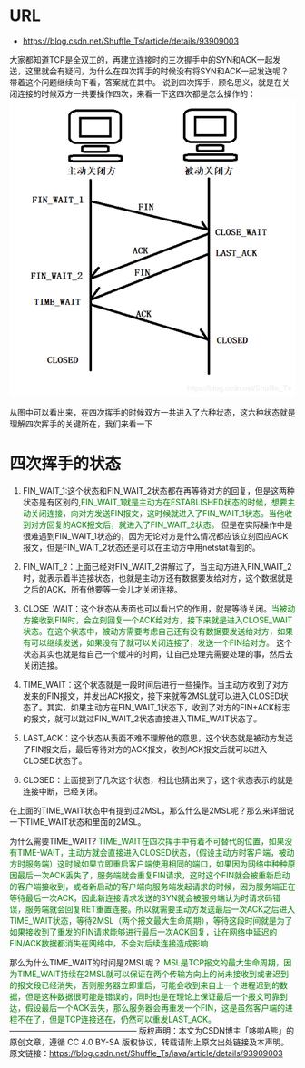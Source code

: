 # URL
  - https://blog.csdn.net/Shuffle_Ts/article/details/93909003


大家都知道TCP是全双工的，再建立连接时的三次握手中的SYN和ACK一起发送，这里就会有疑问，为什么在四次挥手的时候没有将SYN和ACK一起发送呢？带着这个问题继续向下看，答案就在其中。
  说到四次挥手，顾名思义，就是在关闭连接的时候双方一共要操作四次，来看一下这四次都是怎么操作的：
![](20190627203747107.png)

  从图中可以看出来，在四次挥手的时候双方一共进入了六种状态，这六种状态就是理解四次挥手的关键所在，我们来看一下

# 四次挥手的状态
1. FIN_WAIT_1:这个状态和FIN_WAIT_2状态都在再等待对方的回复，但是这两种状态是有区别的,<span style="color: green">FIN_WAIT_1就是主动方在ESTABLISHED状态的时候，想要主动关闭连接，向对方发送FIN报文，这时候就进入了FIN_WAIT_1状态。当他收到对方回复的ACK报文后，就进入了FIN_WAIT_2状态。</span> 但是在实际操作中是很难遇到FIN_WAIT_1状态的，因为无论对方是什么情况都应该立刻回应ACK报文，但是FIN_WAIT_2状态还是可以在主动方中用netstat看到的。

2. FIN_WAIT_2：上面已经对FIN_WAIT_2讲解过了，当主动方进入FIN_WAIT_2时，就表示着半连接状态，也就是主动方还有数据要发给对方，这个数据就是之后的ACK，所有他要等一会儿才关闭连接。

3. CLOSE_WAIT：这个状态从表面也可以看出它的作用，就是等待关闭。<span style="color: green">当被动方接收到FIN时，会立刻回复一个ACK给对方，接下来就是进入CLOSE_WAIT状态。在这个状态中，被动方需要考虑自己还有没有数据要发送给对方，如果有可以继续发送，如果没有了就可以关闭连接了，发送一个FIN给对方。</span> 这个状态其实也就是给自己一个缓冲的时间，让自己处理完需要处理的事，然后去关闭连接。

4. TIME_WAIT：这个状态就是一段时间后进行一些操作。当主动方收到了对方发来的FIN报文，并发出ACK报文，接下来就等2MSL就可以进入CLOSED状态了。其实，如果主动方在FIN_WAIT_1状态下，收到了对方的FIN+ACK标志的报文，就可以跳过FIN_WAIT_2状态直接进入TIME_WAIT状态了。

5. LAST_ACK：这个状态从表面不难不理解他的意思，这个状态就是被动方发送了FIN报文后，最后等待对方的ACK报文，收到ACK报文后就可以进入CLOSED状态了。

6. CLOSED：上面提到了几次这个状态，相比也猜出来了，这个状态表示的就是连接中断，已经关闭。

  在上面的TIME_WAIT状态中有提到过2MSL，那么什么是2MSL呢？那么来详细说一下TIME_WAIT状态和里面的2MSL。

为什么需要TIME_WAIT?
  <span style="color: green">TIME_WAIT在四次挥手中有着不可替代的位置，如果没有TIME-WAIT，主动方就会直接进入CLOSED状态，（假设主动方时客户端，被动方时服务端）这时候如果立即重启客户端使用相同的端口，如果因为网络中种种原因最后一次ACK丢失了，服务端就会重复FIN请求，这时这个FIN就会被重新启动的客户端接收到，或者新启动的客户端向服务端发起请求的时候，因为服务端正在等待最后一次ACK，因此新连接请求发送的SYN就会被服务端认为时请求码错误，服务端就会回复RET重置连接。所以就需要主动方发送最后一次ACK之后进入TIME_WAIT状态，等待2MSL（两个报文最大生命周期），等待这段时间就是为了如果接收到了重发的FIN请求能够进行最后一次ACK回复，让在网络中延迟的FIN/ACK数据都消失在网络中，不会对后续连接造成影响</span>

那么为什么TIME_WAIT的时间是2MSL呢？
  <span style="color: green">MSL是TCP报文的最大生命周期，因为TIME_WAIT持续在2MSL就可以保证在两个传输方向上的尚未接收到或者迟到的报文段已经消失，否则服务器立即重启，可能会收到来自上一个进程迟到的数据，但是这种数据很可能是错误的，同时也是在理论上保证最后一个报文可靠到达，假设最后一个ACK丢失，那么服务器会再重发一个FIN，这是虽然客户端的进程不在了，但是TCP连接还在，仍然可以重发LAST_ACK。</span>
————————————————
版权声明：本文为CSDN博主「哆啦A熊」的原创文章，遵循 CC 4.0 BY-SA 版权协议，转载请附上原文出处链接及本声明。
原文链接：https://blog.csdn.net/Shuffle_Ts/java/article/details/93909003